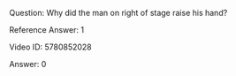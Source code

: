 Question: Why did the man on right of stage raise his hand?

Reference Answer: 1

Video ID: 5780852028

Answer: 0

